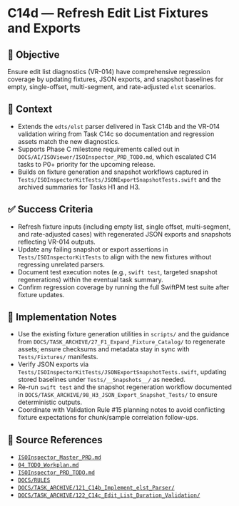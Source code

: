 # C14d — Refresh Edit List Fixtures and Exports

## 🎯 Objective

Ensure edit list diagnostics (VR-014) have comprehensive regression coverage by updating fixtures, JSON exports, and snapshot baselines for empty, single-offset, multi-segment, and rate-adjusted `elst` scenarios.

## 🧩 Context

- Extends the `edts/elst` parser delivered in Task C14b and the VR-014 validation wiring from Task C14c so documentation and regression assets match the new diagnostics.
- Supports Phase C milestone requirements called out in `DOCS/AI/ISOViewer/ISOInspector_PRD_TODO.md`, which escalated C14 tasks to P0+ priority for the upcoming release.
- Builds on fixture generation and snapshot workflows captured in `Tests/ISOInspectorKitTests/JSONExportSnapshotTests.swift` and the archived summaries for Tasks H1 and H3.

## ✅ Success Criteria

- Refresh fixture inputs (including empty list, single offset, multi-segment, and rate-adjusted cases) with regenerated
  JSON exports and snapshots reflecting VR-014 outputs.
- Update any failing snapshot or export assertions in `Tests/ISOInspectorKitTests` to align with the new fixtures without regressing unrelated parsers.
- Document test execution notes (e.g., `swift test`, targeted snapshot regenerations) within the eventual task summary.
- Confirm regression coverage by running the full SwiftPM test suite after fixture updates.

## 🔧 Implementation Notes

- Use the existing fixture generation utilities in `scripts/` and the guidance from `DOCS/TASK_ARCHIVE/27_F1_Expand_Fixture_Catalog/` to regenerate assets; ensure checksums and metadata stay in sync with `Tests/Fixtures/` manifests.
- Verify JSON exports via `Tests/ISOInspectorKitTests/JSONExportSnapshotTests.swift`, updating stored baselines under `Tests/__Snapshots__/` as needed.
- Re-run `swift test` and the snapshot regeneration workflow documented in `DOCS/TASK_ARCHIVE/98_H3_JSON_Export_Snapshot_Tests/` to ensure deterministic outputs.
- Coordinate with Validation Rule #15 planning notes to avoid conflicting fixture expectations for chunk/sample
  correlation follow-ups.

## 🧠 Source References

- [`ISOInspector_Master_PRD.md`](../AI/ISOViewer/ISOInspector_PRD_Full/ISOInspector_Master_PRD.md)
- [`04_TODO_Workplan.md`](../AI/ISOInspector_Execution_Guide/04_TODO_Workplan.md)
- [`ISOInspector_PRD_TODO.md`](../AI/ISOViewer/ISOInspector_PRD_TODO.md)
- [`DOCS/RULES`](../RULES)
- [`DOCS/TASK_ARCHIVE/121_C14b_Implement_elst_Parser/`](../TASK_ARCHIVE/121_C14b_Implement_elst_Parser/)
- [`DOCS/TASK_ARCHIVE/122_C14c_Edit_List_Duration_Validation/`](../TASK_ARCHIVE/122_C14c_Edit_List_Duration_Validation/)
